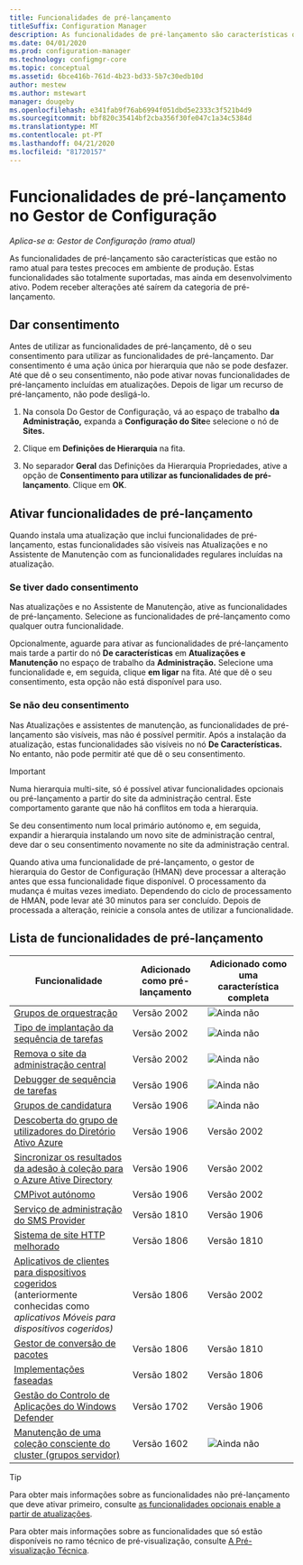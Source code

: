 ```yaml
---
title: Funcionalidades de pré-lançamento
titleSuffix: Configuration Manager
description: As funcionalidades de pré-lançamento são características que estão no ramo atual para testes precoces em ambiente de produção.
ms.date: 04/01/2020
ms.prod: configuration-manager
ms.technology: configmgr-core
ms.topic: conceptual
ms.assetid: 6bce416b-761d-4b23-bd33-5b7c30edb10d
author: mestew
ms.author: mstewart
manager: dougeby
ms.openlocfilehash: e341fab9f76ab6994f051dbd5e2333c3f521b4d9
ms.sourcegitcommit: bbf820c35414bf2cba356f30fe047c1a34c5384d
ms.translationtype: MT
ms.contentlocale: pt-PT
ms.lasthandoff: 04/21/2020
ms.locfileid: "81720157"
---
```

# <a name="pre-release-features-in-configuration-manager"></a>Funcionalidades de pré-lançamento no Gestor de Configuração

*Aplica-se a: Gestor de Configuração (ramo atual)*

As funcionalidades de pré-lançamento são características que estão no ramo atual para testes precoces em ambiente de produção. Estas funcionalidades são totalmente suportadas, mas ainda em desenvolvimento ativo. Podem receber alterações até saírem da categoria de pré-lançamento.

## <a name="give-consent"></a>Dar consentimento  

Antes de utilizar as funcionalidades de pré-lançamento, dê o seu consentimento para utilizar as funcionalidades de pré-lançamento. Dar consentimento é uma ação única por hierarquia que não se pode desfazer. Até que dê o seu consentimento, não pode ativar novas funcionalidades de pré-lançamento incluídas em atualizações. Depois de ligar um recurso de pré-lançamento, não pode desligá-lo.

1. Na consola Do Gestor de Configuração, vá ao espaço de trabalho **da Administração,** expanda a **Configuração do Site**e selecione o nó de **Sites.**  

2. Clique em **Definições de Hierarquia** na fita.  

3. No separador **Geral** das Definições da Hierarquia Propriedades, ative a opção de **Consentimento para utilizar as funcionalidades de pré-lançamento**. Clique em **OK**.  

## <a name="enable-pre-release-features"></a>Ativar funcionalidades de pré-lançamento

Quando instala uma atualização que inclui funcionalidades de pré-lançamento, estas funcionalidades são visíveis nas Atualizações e no Assistente de Manutenção com as funcionalidades regulares incluídas na atualização.

### <a name="if-you-have-given-consent"></a>Se tiver dado consentimento

Nas atualizações e no Assistente de Manutenção, ative as funcionalidades de pré-lançamento. Selecione as funcionalidades de pré-lançamento como qualquer outra funcionalidade.

Opcionalmente, aguarde para ativar as funcionalidades de pré-lançamento mais tarde a partir do nó **De características** em **Atualizações e Manutenção** no espaço de trabalho da **Administração.** Selecione uma funcionalidade e, em seguida, clique **em ligar** na fita. Até que dê o seu consentimento, esta opção não está disponível para uso.

### <a name="if-you-havent-given-consent"></a>Se não deu consentimento

Nas Atualizações e assistentes de manutenção, as funcionalidades de pré-lançamento são visíveis, mas não é possível permitir. Após a instalação da atualização, estas funcionalidades são visíveis no nó **De Características.** No entanto, não pode permitir até que dê o seu consentimento.

> [!IMPORTANT]  
> Numa hierarquia multi-site, só é possível ativar funcionalidades opcionais ou pré-lançamento a partir do site da administração central. Este comportamento garante que não há conflitos em toda a hierarquia. <!--507197-->  
>
> Se deu consentimento num local primário autónomo e, em seguida, expandir a hierarquia instalando um novo site de administração central, deve dar o seu consentimento novamente no site da administração central.  

Quando ativa uma funcionalidade de pré-lançamento, o gestor de hierarquia do Gestor de Configuração (HMAN) deve processar a alteração antes que essa funcionalidade fique disponível. O processamento da mudança é muitas vezes imediato. Dependendo do ciclo de processamento de HMAN, pode levar até 30 minutos para ser concluído. Depois de processada a alteração, reinicie a consola antes de utilizar a funcionalidade.

## <a name="list-of-pre-release-features"></a><a name="bkmk_table"></a>Lista de funcionalidades de pré-lançamento

<!--Note/tip for target article

> [!Note]  
> In this version of Configuration Manager, <feature name> is a pre-release feature. To enable it, see [Pre-release features](pre-release-features.md).  

> [!Tip]  
> This feature was first introduced in version 1702 as a [pre-release feature](pre-release-features.md). Beginning with version 1906, it's no longer a pre-release feature.  

-->

<!-- With each current branch release, to help purge this list a bit, remove any entries that were added as a full feature in a version that's no longer supported -->
| Funcionalidade          | Adicionado como pré-lançamento | Adicionado como uma característica completa |
|------------------|----------------------|-------------------------|
| [Grupos de orquestração](../../../sum/deploy-use/orchestration-groups.md) <!--3098816--> | Versão 2002 | ![Ainda não](media/red_x.png) |
| [Tipo de implantação da sequência de tarefas](../../../apps/get-started/creating-windows-applications.md#bkmk_tsdt) <!--3555953--> | Versão 2002 | ![Ainda não](media/red_x.png) |
| [Remova o site da administração central](../deploy/install/remove-central-administration-site.md) <!-- 3607277 --> | Versão 2002 | ![Ainda não](media/red_x.png) |
| [Debugger de sequência de tarefas](../../../osd/deploy-use/debug-task-sequence.md) <!--3612274,C3F37661-69E4-4D53-A39C-5D02F97E0E71--> | Versão 1906 | ![Ainda não](media/red_x.png) |
| [Grupos de candidatura](../../../apps/deploy-use/create-app-groups.md) <!--3555907,EE16A1D8-EF1B-4094-845F-AC107E7C621D--> | Versão 1906 | ![Ainda não](media/red_x.png) |
| [Descoberta do grupo de utilizadores do Diretório Ativo Azure](../deploy/configure/configure-discovery-methods.md#bkmk_azuregroupdisco) <!--3611956,023715E7-BFBA-4E9E-A80F-B5B626464ADD-->| Versão 1906 | Versão 2002 |
| [Sincronizar os resultados da adesão à coleção para o Azure Ative Directory](../../clients/manage/collections/create-collections.md#bkmk_aadcollsync) <!--3607475,C2127144-C8DE-49F6-9CB3-D4F5B59F9515-->| Versão 1906| Versão 2002 |
| [CMPivot autónomo](cmpivot.md#bkmk_standalone) <!--3555890/4692885,no GUID--> | Versão 1906 | Versão 2002 |
| [Serviço de administração do SMS Provider](../../plan-design/hierarchy/plan-for-the-sms-provider.md#bkmk_admin-service) <!--1359052--> | Versão 1810 | Versão 1906 |
| [Sistema de site HTTP melhorado](../../plan-design/hierarchy/enhanced-http.md) <!--1356889,1358228--> | Versão 1806 | Versão 1810 |
| [Aplicativos de clientes para dispositivos cogeridos](../../../comanage/workloads.md#client-apps) <br/> (anteriormente conhecidas como *aplicativos Móveis para dispositivos cogeridos)* <!--1357892/3600959,CC3AE625-BF72-49B1-8AB1-AF0DCF2D6F4C--> | Versão 1806 | Versão 2002 |
| [Gestor de conversão de pacotes](../../../apps/pcm/package-conversion-manager.md) <!--1357861--> | Versão 1806 | Versão 1810 |
| [Implementações faseadas](../../../osd/deploy-use/create-phased-deployment-for-task-sequence.md) <!--1356837--> | Versão 1802 | Versão 1806 |
| [Gestão do Controlo de Aplicações do Windows Defender](../../../protect/deploy-use/use-device-guard-with-configuration-manager.md) <!--3600958 (fka 1355092 & 1319346)--> | Versão 1702 | Versão 1906 |
| [Manutenção de uma coleção consciente do cluster (grupos servidor)](../../../sum/deploy-use/service-a-server-group.md) <!--1081776,290B66D8-C735-4895-B59A-DD732D84A697--> | Versão 1602 | ![Ainda não](media/red_x.png) |

<!--Image used = ![Not yet](media/red_x.png) -->

> [!TIP]  
> Para obter mais informações sobre as funcionalidades não pré-lançamento que deve ativar primeiro, consulte [as funcionalidades opcionais enable a partir de atualizações](install-in-console-updates.md#bkmk_options).  
>
> Para obter mais informações sobre as funcionalidades que só estão disponíveis no ramo técnico de pré-visualização, consulte [A Pré-visualização Técnica](../../get-started/technical-preview.md).  
